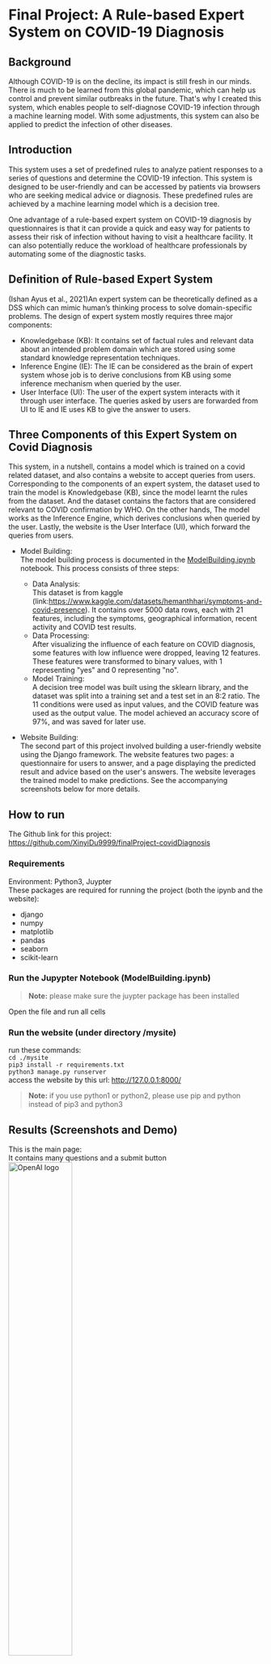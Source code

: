 # Final Project: A Rule-based Expert System on COVID-19 Diagnosis

## Background

Although COVID-19 is on the decline, its impact is still fresh in our minds. There is much to be learned from this global pandemic,
which can help us control and prevent similar outbreaks in the future. That's why I created this system, which enables people to self-diagnose COVID-19 infection through a machine learning model. 
With some adjustments, this system can also be applied to predict the infection of other diseases.

## Introduction
This system uses a set of predefined rules to analyze patient responses to a series of questions and determine the COVID-19 infection. This system is designed to be user-friendly and can be accessed
by patients via browsers who are seeking medical advice or diagnosis. These predefined rules are achieved by a machine learning model which is a decision tree. 

One advantage of a rule-based expert system on COVID-19 diagnosis by questionnaires is that it can provide a
quick and easy way for patients to assess their risk of infection without having to visit a healthcare facility. It can
also potentially reduce the workload of healthcare professionals by automating some of the diagnostic tasks.

## Definition of Rule-based Expert System

(Ishan Ayus et al., 2021)An expert system can be theoretically defined as a DSS which can mimic human’s thinking process to solve domain-specific
problems. The design of expert system mostly requires three major components: 
- Knowledgebase (KB): It contains set of factual rules and relevant data about an intended problem domain which are stored using some standard knowledge representation techniques. 
- Inference Engine (IE): The IE can be considered as the brain of expert system whose job is to derive conclusions from KB using some inference mechanism when queried by the user.
- User Interface (UI): The user of the expert system interacts with it through user interface. The queries asked by users are forwarded from UI to IE and IE uses KB to give the answer to users. 


## Three Components of this Expert System on Covid Diagnosis 

This system, in a nutshell, contains a model which is trained on a covid related dataset, and also  contains a website to accept queries from users.  
Corresponding to the components of an expert system, the dataset used to train the model is Knowledgebase (KB), since the model learnt the rules from the dataset. And the dataset contains the factors that are considered relevant to COVID confirmation by WHO.
On the other hands, The model works as the Inference Engine, which derives conclusions when queried by the user. Lastly, the website is the User Interface (UI), which forward the queries from users.

- Model Building:  
The model building process is documented in the [ModelBuilding.ipynb](./ModelBuilding.ipynb)  notebook. This process consists of three steps:  
    - Data Analysis:  
  This dataset is from kaggle (link:https://www.kaggle.com/datasets/hemanthhari/symptoms-and-covid-presence). It contains over 5000 data rows, each with 21 features, including the symptoms, geographical information, recent activity
and COVID test results.  
  - Data Processing:  
After visualizing the influence of each feature on COVID diagnosis, some features with low influence were dropped, leaving 12 features. 
These features were transformed to binary values, with 1 representing "yes" and 0 representing "no".
  - Model Training:  
   A decision tree model was built using the sklearn library, and the dataset was split into a training set and a test set in an 8:2 ratio. 
The 11 conditions were used as input values, and the COVID feature was used as the output value. The model achieved an accuracy score of 97%, and was saved for later use.

- Website Building:  
The second part of this project involved building a user-friendly website using the Django framework. 
The website features two pages: a questionnaire for users to answer, and a page displaying the predicted result and advice based on the user's answers. 
The website leverages the trained model to make predictions. See the accompanying screenshots below for more details.


## How to run
The Github link for this project:  https://github.com/XinyiDu9999/finalProject-covidDiagnosis  

### Requirements
Environment: Python3, Juypter  
These packages are required for running the project (both the ipynb and the website):
- django
- numpy
- matplotlib
- pandas
- seaborn
- scikit-learn

### Run the Jupypter Notebook (ModelBuilding.ipynb)
> **Note:** please make sure the juypter package has been installed   

Open the file and run all cells

### Run the website (under directory /mysite)
run these commands:   
```cd ./mysite```  
```pip3 install -r requirements.txt```   
```python3 manage.py runserver```   
access the website by this url: http://127.0.0.1:8000/
> **Note:** if you use python1 or python2, please use pip and python instead of pip3 and python3

## Results (Screenshots and Demo)
This is the main page:  
It contains many questions and a submit button  
<img src="https://i.ibb.co/S6qzGsv/Screenshot-2023-04-24-at-12-07-35-PM.png" alt="OpenAI logo" width="50%"/>

This is an example of result page :  
<img src="https://i.ibb.co/F3yTmMS/Screenshot-2023-04-24-at-12-07-55-PM.png" alt="OpenAI logo" width="50%"/>

Video demo:
url to youtube: https://youtu.be/Dly9Mgj8jrI

## Explain the Decision

In this project, a rule-based expert system is built using the decision tree. The decision tree is a flowchart-like 
structure that consists of internal nodes for testing attributes, branches for showing test results, and leaf nodes for indicating class labels. The decision tree can be transformed into decision rules, where the outcome is the content of the leaf node, and the conditions along the path form a conjunction in the if clause. Typically, the rules have the form "if condition1 and condition2 and condition3, then outcome" (Quinlan, J. R et al., 1987).

Due to its popularity in classification problems and the property of the decision tree, it is used in this project 
instead of manually writing a series of if and else statements. The decision tree model was trained on a dataset that contains COVID-19 symptoms and test results. The conditions, including symptoms and demographic information, were transformed into multidimensional input values, and the COVID-19 results were used as the target output results. By learning from the dataset, this model learned the rules of whether to output 1 or 0 on a specific input.

## Limitations

1. Limitation on Dataset:  
The dataset used in this project consists of only 5000 data points with 20 features, and it was collected in a specific 
environment. As a result, the model trained on this limited dataset may not be well generalized to other environments, due to the small size and limited scope of the dataset.

2. Limitation of Target Users:  
It is important to note that the model developed in this project is not intended for use in a severely ill emergency 
department or hospitalized patients, or for screening asymptomatic individuals. The model's purpose is to assist in the diagnosis of COVID-19 in symptomatic patients in a primary care setting.

3. Other issues  
The system relies on patients accurately reporting their symptoms, activity and other information, which may not always be the case. 
Additionally, the system may miss important details or nuances that a human expert would be able to identify


## Conclusion
Overall, a rule-based expert system on COVID-19 diagnosis can be a useful tool in supporting healthcare
professionals and patients in the diagnosis and management of COVID-19. However, it should be used in
conjunction with human expertise and clinical judgment, rather than as a replacement for it.

## Literature Review

In recent years, expert systems have emerged as a promising solution to support quick and accurate diagnosis of diseases. One such system, ESCOVID, was proposed by Ayus, I. et al. in 2023. This system utilizes a set of rules to aid common healthcare workers in predicting and diagnosing COVID-19 without consulting a medical expert. Ayus, I. et al. also discussed the fundamentals and architecture of expert systems. In another paper published in the same year, Betelhem Zewdu Wubineh et al. presented an expert system for COVID-19 diagnosis based on symptom analysis. This system aims to assist individuals in taking precautionary measures and seeking appropriate medical care.

Multivariable logistic regression has been used to identify independent predictors of COVID-19 in earlier studies, such as Alepis, E. et al. (2013). Based on the results, a weighted clinical prediction rule was developed to generate stratified likelihood ratios for varying scores. These papers have provided inspiration for the development of a COVID-19 pre-diagnosis expert system that relies on a series of rules.

After conducting thorough research, the decision tree method was selected for the development of the expert system. Decision tree techniques have been widely used to build classification models that closely resemble human reasoning and are easy to comprehend, as highlighted by Kotsiantis, S.B. et al. (2013). The use of decision trees in the COVID-19 pre-diagnosis expert system is expected to enhance accuracy and facilitate better decision-making for both healthcare workers and individuals seeking a preliminary diagnosis.


### references
1. Ayus, I., Panigrahi, N. (2021). A Decision Support System Using Rule-Based Expert System for COVID-19 Prediction and Diagnosis. In: Nandan Mohanty, S., Saxena, S.K., Satpathy, S., Chatterjee, J.M. (eds) Applications of Artificial Intelligence in COVID-19 . Medical Virology: From Pathogenesis to Disease Control. Springer, Singapore. https://doi.org/10.1007/978-981-15-7317-0_7

2. Betelhem Zewdu Wubineh , Ayodeji Olalekan Salau , Sepiribo Lucky Braide. (2023). Knowledge Based Expert System for Diagnosis of COVID-19 . Journal of Pharmaceutical Negative Results, 1242–1249. https://doi.org/10.47750/pnr.2023.14.03.165

3. Alepis, E., & Lambrinidis, C. (2013). M-health: Supporting automated diagnosis and electronic health records. Springerplus, 2, 103

4. Kotsiantis, S.B. Decision trees: a recent overview. Artif Intell Rev 39, 261–283 (2013). https://doi.org/10.1007/s10462-011-9272-4
5. Quinlan, J. R. (1987). "Simplifying decision trees". International Journal of Man-Machine Studies.
27 (3): 221–234. CiteSeerX 10.1.1.18.4267. doi:10.1016/S0020-7373(87)80053-6.
















